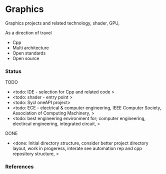 # Graphics 

Graphics projects and related technology, shader, GPU, 

As a direction of travel
* Cpp 
* Multi architecture
* Open standards
* Open source

### Status

TODO
* <todo: IDE - selection for Cpp and related code >
* <todo: shader - entry point >
* <todo: Sycl oneAPI project>
* <todo: ECE - electrical & computer engineering, 
       IEEE Computer Society, 
       Association of Computing Machinery,
       >
* <todo: best engineering environment for;
       computer engineering, 
       electircal engineering, 
       integrated circuit, >
  
DONE
* <done: Initial directory structure, consider better project directory layout, work in progeress, interate see automation rep and cpp repository structure, >

### References
